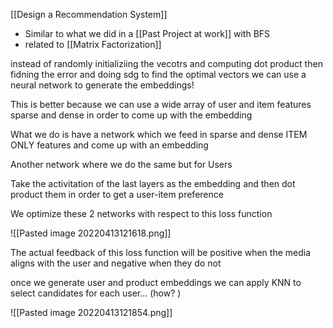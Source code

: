 [[Design a Recommendation System]]


- Similar to what we did in a [[Past Project at work]] with BFS
- related to [[Matrix Factorization]]

instead of randomly initializiing the vecotrs and computing dot product then fidning the error and doing sdg to find the optimal vectors we can use a neural network to generate the embeddings! 

This is better because we can use a wide array of user and item features sparse and dense in order to come up with the embedding

What we do is have a network which we feed in sparse and dense ITEM ONLY features and come up with an embedding

Another network where we do the same but for Users 

Take the activitation of the last layers as the embedding and then dot product them in order to get a user-item preference 

We optimize these 2 networks with respect to this loss function

![[Pasted image 20220413121618.png]]

The actual feedback of this loss function will be positive when the media aligns with the user and negative when they do not

once we generate user and product embeddings we can apply KNN to select candidates for each user... (how? )

![[Pasted image 20220413121854.png]]



